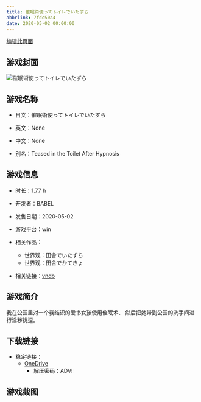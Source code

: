```yaml
---
title: 催眠術使ってトイレでいたずら
abbrlink: 7fdc50a4
date: 2020-05-02 00:00:00
---
```

[编辑此页面](https://github.com/ACG-3/ADV3-source/blob/main/source/_posts/games/%E5%82%AC%E7%9C%A0%E8%A1%93%E4%BD%BF%E3%81%A3%E3%81%A6%E3%83%88%E3%82%A4%E3%83%AC%E3%81%A7%E3%81%84%E3%81%9F%E3%81%9A%E3%82%89.md)

## 游戏封面

![催眠術使ってトイレでいたずら](https://pan.timero.xyz/d/onedrive/img_lib_001/%E5%82%AC%E7%9C%A0%E8%A1%93%E4%BD%BF%E3%81%A3%E3%81%A6%E3%83%88%E3%82%A4%E3%83%AC%E3%81%A7%E3%81%84%E3%81%9F%E3%81%9A%E3%82%89_cover.avif)


## 游戏名称

- 日文：催眠術使ってトイレでいたずら
- 英文：None
- 中文：None

- 别名：Teased in the Toilet After Hypnosis


## 游戏信息

- 时长：1.77 h
- 开发者：BABEL
- 发售日期：2020-05-02
- 游戏平台：win
- 相关作品：
   - 世界观：田舎でいたずら
   - 世界观：田舎でかてきょ

- 相关链接：[vndb](https://vndb.org/v28559)


## 游戏简介

我在公园里对一个我结识的爱书女孩使用催眠术、
然后把她带到公园的洗手间进行淫秽挑逗。




## 下载链接

- 稳定链接：
    - [OneDrive](https://pan.timero.xyz/onedrive/adv_lib_001/%E5%82%AC%E7%9C%A0%E8%A1%93%E4%BD%BF%E3%81%A3%E3%81%A6%E3%83%88%E3%82%A4%E3%83%AC%E3%81%A7%E3%81%84%E3%81%9F%E3%81%9A%E3%82%89)
        - 解压密码：ADV!



## 游戏截图


